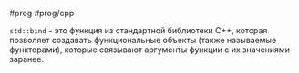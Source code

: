 #prog #prog/cpp 

`std::bind` - это функция из стандартной библиотеки C++, которая позволяет создавать функциональные объекты (также называемые функторами), которые связывают аргументы функции с их значениями заранее.
